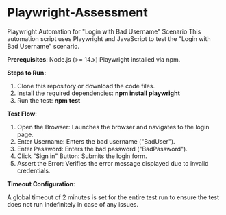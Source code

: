 # Playwright-Assessment

Playwright Automation for "Login with Bad Username" Scenario
This automation script uses Playwright and JavaScript to test the "Login with Bad Username" scenario.

**Prerequisites**: 
Node.js (>= 14.x)
Playwright installed via npm.

**Steps to Run:**

1. Clone this repository or download the code files.
2. Install the required dependencies: **npm install playwright**
3. Run the test: **npm test**

**Test Flow**: 

1. Open the Browser: Launches the browser and navigates to the login page.
2. Enter Username: Enters the bad username ("BadUser").
3. Enter Password: Enters the bad password ("BadPassword").
4. Click "Sign in" Button: Submits the login form.
5. Assert the Error: Verifies the error message displayed due to invalid credentials.


**Timeout Configuration**:

A global timeout of 2 minutes is set for the entire test run to ensure the test does not run indefinitely in case of any issues.
